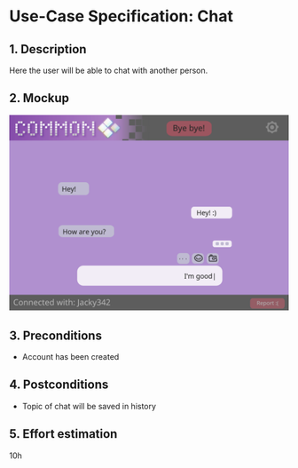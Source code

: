 # Use-Case Specification: Chat

## 1. Description

Here the user will be able to chat with another person.

## 2. Mockup

![StartChat](/docs/mockups/mock_chat.png)

## 3. Preconditions

* Account has been created

## 4. Postconditions

* Topic of chat will be saved in history

## 5. Effort estimation

10h
